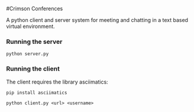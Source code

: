 #Crimson Conferences

A python client and server system for meeting and chatting in a text based virtual environment.

### Running the server
```
python server.py
```

### Running the client
The client requires the library asciimatics:
```
pip install asciimatics

python client.py <url> <username>
```
